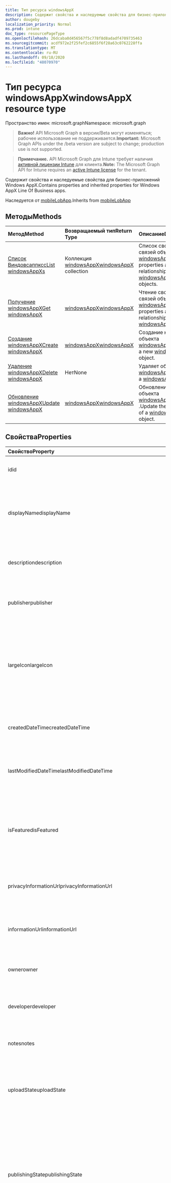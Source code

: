 ```yaml
---
title: Тип ресурса windowsAppX
description: Содержит свойства и наследуемые свойства для бизнес-приложений Windows AppX.
author: dougeby
localization_priority: Normal
ms.prod: intune
doc_type: resourcePageType
ms.openlocfilehash: 26dcaba0d456567f5c778f8d8adadf4709735463
ms.sourcegitcommit: acdf972e2f25fef2c6855f6f28a63c0762228ffa
ms.translationtype: MT
ms.contentlocale: ru-RU
ms.lasthandoff: 09/18/2020
ms.locfileid: "48070970"
---
```

# <a name="windowsappx-resource-type"></a><span data-ttu-id="6079d-103">Тип ресурса windowsAppX</span><span class="sxs-lookup"><span data-stu-id="6079d-103">windowsAppX resource type</span></span>

<span data-ttu-id="6079d-104">Пространство имен: microsoft.graph</span><span class="sxs-lookup"><span data-stu-id="6079d-104">Namespace: microsoft.graph</span></span>

> <span data-ttu-id="6079d-105">**Важно!** API Microsoft Graph в версии/Beta могут изменяться; рабочее использование не поддерживается.</span><span class="sxs-lookup"><span data-stu-id="6079d-105">**Important:** Microsoft Graph APIs under the /beta version are subject to change; production use is not supported.</span></span>

> <span data-ttu-id="6079d-106">**Примечание.** API Microsoft Graph для Intune требует наличия [активной лицензии Intune](https://go.microsoft.com/fwlink/?linkid=839381) для клиента.</span><span class="sxs-lookup"><span data-stu-id="6079d-106">**Note:** The Microsoft Graph API for Intune requires an [active Intune license](https://go.microsoft.com/fwlink/?linkid=839381) for the tenant.</span></span>

<span data-ttu-id="6079d-107">Содержит свойства и наследуемые свойства для бизнес-приложений Windows AppX.</span><span class="sxs-lookup"><span data-stu-id="6079d-107">Contains properties and inherited properties for Windows AppX Line Of Business apps.</span></span>


<span data-ttu-id="6079d-108">Наследуется от [mobileLobApp](../resources/intune-apps-mobilelobapp.md).</span><span class="sxs-lookup"><span data-stu-id="6079d-108">Inherits from [mobileLobApp](../resources/intune-apps-mobilelobapp.md)</span></span>

## <a name="methods"></a><span data-ttu-id="6079d-109">Методы</span><span class="sxs-lookup"><span data-stu-id="6079d-109">Methods</span></span>
|<span data-ttu-id="6079d-110">Метод</span><span class="sxs-lookup"><span data-stu-id="6079d-110">Method</span></span>|<span data-ttu-id="6079d-111">Возвращаемый тип</span><span class="sxs-lookup"><span data-stu-id="6079d-111">Return Type</span></span>|<span data-ttu-id="6079d-112">Описание</span><span class="sxs-lookup"><span data-stu-id="6079d-112">Description</span></span>|
|:---|:---|:---|
|[<span data-ttu-id="6079d-113">Список Виндовсаппксс</span><span class="sxs-lookup"><span data-stu-id="6079d-113">List windowsAppXs</span></span>](../api/intune-apps-windowsappx-list.md)|<span data-ttu-id="6079d-114">Коллекция [windowsAppX](../resources/intune-apps-windowsappx.md)</span><span class="sxs-lookup"><span data-stu-id="6079d-114">[windowsAppX](../resources/intune-apps-windowsappx.md) collection</span></span>|<span data-ttu-id="6079d-115">Список свойств и связей объектов [windowsAppX](../resources/intune-apps-windowsappx.md) .</span><span class="sxs-lookup"><span data-stu-id="6079d-115">List properties and relationships of the [windowsAppX](../resources/intune-apps-windowsappx.md) objects.</span></span>|
|[<span data-ttu-id="6079d-116">Получение windowsAppX</span><span class="sxs-lookup"><span data-stu-id="6079d-116">Get windowsAppX</span></span>](../api/intune-apps-windowsappx-get.md)|[<span data-ttu-id="6079d-117">windowsAppX</span><span class="sxs-lookup"><span data-stu-id="6079d-117">windowsAppX</span></span>](../resources/intune-apps-windowsappx.md)|<span data-ttu-id="6079d-118">Чтение свойств и связей объекта [windowsAppX](../resources/intune-apps-windowsappx.md) .</span><span class="sxs-lookup"><span data-stu-id="6079d-118">Read properties and relationships of the [windowsAppX](../resources/intune-apps-windowsappx.md) object.</span></span>|
|[<span data-ttu-id="6079d-119">Создание windowsAppX</span><span class="sxs-lookup"><span data-stu-id="6079d-119">Create windowsAppX</span></span>](../api/intune-apps-windowsappx-create.md)|[<span data-ttu-id="6079d-120">windowsAppX</span><span class="sxs-lookup"><span data-stu-id="6079d-120">windowsAppX</span></span>](../resources/intune-apps-windowsappx.md)|<span data-ttu-id="6079d-121">Создание нового объекта [windowsAppX](../resources/intune-apps-windowsappx.md) .</span><span class="sxs-lookup"><span data-stu-id="6079d-121">Create a new [windowsAppX](../resources/intune-apps-windowsappx.md) object.</span></span>|
|[<span data-ttu-id="6079d-122">Удаление windowsAppX</span><span class="sxs-lookup"><span data-stu-id="6079d-122">Delete windowsAppX</span></span>](../api/intune-apps-windowsappx-delete.md)|<span data-ttu-id="6079d-123">Нет</span><span class="sxs-lookup"><span data-stu-id="6079d-123">None</span></span>|<span data-ttu-id="6079d-124">Удаляет объект [windowsAppX](../resources/intune-apps-windowsappx.md).</span><span class="sxs-lookup"><span data-stu-id="6079d-124">Deletes a [windowsAppX](../resources/intune-apps-windowsappx.md).</span></span>|
|[<span data-ttu-id="6079d-125">Обновление windowsAppX</span><span class="sxs-lookup"><span data-stu-id="6079d-125">Update windowsAppX</span></span>](../api/intune-apps-windowsappx-update.md)|[<span data-ttu-id="6079d-126">windowsAppX</span><span class="sxs-lookup"><span data-stu-id="6079d-126">windowsAppX</span></span>](../resources/intune-apps-windowsappx.md)|<span data-ttu-id="6079d-127">Обновление свойств объекта [windowsAppX](../resources/intune-apps-windowsappx.md) .</span><span class="sxs-lookup"><span data-stu-id="6079d-127">Update the properties of a [windowsAppX](../resources/intune-apps-windowsappx.md) object.</span></span>|

## <a name="properties"></a><span data-ttu-id="6079d-128">Свойства</span><span class="sxs-lookup"><span data-stu-id="6079d-128">Properties</span></span>
|<span data-ttu-id="6079d-129">Свойство</span><span class="sxs-lookup"><span data-stu-id="6079d-129">Property</span></span>|<span data-ttu-id="6079d-130">Тип</span><span class="sxs-lookup"><span data-stu-id="6079d-130">Type</span></span>|<span data-ttu-id="6079d-131">Описание</span><span class="sxs-lookup"><span data-stu-id="6079d-131">Description</span></span>|
|:---|:---|:---|
|<span data-ttu-id="6079d-132">id</span><span class="sxs-lookup"><span data-stu-id="6079d-132">id</span></span>|<span data-ttu-id="6079d-133">String</span><span class="sxs-lookup"><span data-stu-id="6079d-133">String</span></span>|<span data-ttu-id="6079d-134">Ключ объекта.</span><span class="sxs-lookup"><span data-stu-id="6079d-134">Key of the entity.</span></span> <span data-ttu-id="6079d-135">Наследуется от [mobileApp](../resources/intune-shared-mobileapp.md).</span><span class="sxs-lookup"><span data-stu-id="6079d-135">Inherited from [mobileApp](../resources/intune-shared-mobileapp.md)</span></span>|
|<span data-ttu-id="6079d-136">displayName</span><span class="sxs-lookup"><span data-stu-id="6079d-136">displayName</span></span>|<span data-ttu-id="6079d-137">String</span><span class="sxs-lookup"><span data-stu-id="6079d-137">String</span></span>|<span data-ttu-id="6079d-138">Название приложения, которое предоставил или импортировал администратор.</span><span class="sxs-lookup"><span data-stu-id="6079d-138">The admin provided or imported title of the app.</span></span> <span data-ttu-id="6079d-139">Наследуется от [mobileApp](../resources/intune-shared-mobileapp.md).</span><span class="sxs-lookup"><span data-stu-id="6079d-139">Inherited from [mobileApp](../resources/intune-shared-mobileapp.md)</span></span>|
|<span data-ttu-id="6079d-140">description</span><span class="sxs-lookup"><span data-stu-id="6079d-140">description</span></span>|<span data-ttu-id="6079d-141">String</span><span class="sxs-lookup"><span data-stu-id="6079d-141">String</span></span>|<span data-ttu-id="6079d-142">Описание приложения.</span><span class="sxs-lookup"><span data-stu-id="6079d-142">The description of the app.</span></span> <span data-ttu-id="6079d-143">Наследуется от [mobileApp](../resources/intune-shared-mobileapp.md).</span><span class="sxs-lookup"><span data-stu-id="6079d-143">Inherited from [mobileApp](../resources/intune-shared-mobileapp.md)</span></span>|
|<span data-ttu-id="6079d-144">publisher</span><span class="sxs-lookup"><span data-stu-id="6079d-144">publisher</span></span>|<span data-ttu-id="6079d-145">String</span><span class="sxs-lookup"><span data-stu-id="6079d-145">String</span></span>|<span data-ttu-id="6079d-146">Издатель приложения.</span><span class="sxs-lookup"><span data-stu-id="6079d-146">The publisher of the app.</span></span> <span data-ttu-id="6079d-147">Наследуется от [mobileApp](../resources/intune-shared-mobileapp.md).</span><span class="sxs-lookup"><span data-stu-id="6079d-147">Inherited from [mobileApp](../resources/intune-shared-mobileapp.md)</span></span>|
|<span data-ttu-id="6079d-148">largeIcon</span><span class="sxs-lookup"><span data-stu-id="6079d-148">largeIcon</span></span>|[<span data-ttu-id="6079d-149">mimeContent</span><span class="sxs-lookup"><span data-stu-id="6079d-149">mimeContent</span></span>](../resources/intune-shared-mimecontent.md)|<span data-ttu-id="6079d-150">Представляет большой значок, который отображается в сведениях о приложении, используется для отправки значка.</span><span class="sxs-lookup"><span data-stu-id="6079d-150">The large icon, to be displayed in the app details and used for upload of the icon.</span></span> <span data-ttu-id="6079d-151">Наследуется от [mobileApp](../resources/intune-shared-mobileapp.md).</span><span class="sxs-lookup"><span data-stu-id="6079d-151">Inherited from [mobileApp](../resources/intune-shared-mobileapp.md)</span></span>|
|<span data-ttu-id="6079d-152">createdDateTime</span><span class="sxs-lookup"><span data-stu-id="6079d-152">createdDateTime</span></span>|<span data-ttu-id="6079d-153">DateTimeOffset</span><span class="sxs-lookup"><span data-stu-id="6079d-153">DateTimeOffset</span></span>|<span data-ttu-id="6079d-154">Дата и время создания приложения.</span><span class="sxs-lookup"><span data-stu-id="6079d-154">The date and time the app was created.</span></span> <span data-ttu-id="6079d-155">Наследуется от [mobileApp](../resources/intune-shared-mobileapp.md).</span><span class="sxs-lookup"><span data-stu-id="6079d-155">Inherited from [mobileApp](../resources/intune-shared-mobileapp.md)</span></span>|
|<span data-ttu-id="6079d-156">lastModifiedDateTime</span><span class="sxs-lookup"><span data-stu-id="6079d-156">lastModifiedDateTime</span></span>|<span data-ttu-id="6079d-157">DateTimeOffset</span><span class="sxs-lookup"><span data-stu-id="6079d-157">DateTimeOffset</span></span>|<span data-ttu-id="6079d-158">Дата и время последнего изменения приложения.</span><span class="sxs-lookup"><span data-stu-id="6079d-158">The date and time the app was last modified.</span></span> <span data-ttu-id="6079d-159">Наследуется от [mobileApp](../resources/intune-shared-mobileapp.md).</span><span class="sxs-lookup"><span data-stu-id="6079d-159">Inherited from [mobileApp](../resources/intune-shared-mobileapp.md)</span></span>|
|<span data-ttu-id="6079d-160">isFeatured</span><span class="sxs-lookup"><span data-stu-id="6079d-160">isFeatured</span></span>|<span data-ttu-id="6079d-161">Boolean</span><span class="sxs-lookup"><span data-stu-id="6079d-161">Boolean</span></span>|<span data-ttu-id="6079d-162">Значение, которое показывает, отмечено ли приложение как подобранное администратором. Наследуется от объекта [mobileApp](../resources/intune-shared-mobileapp.md).</span><span class="sxs-lookup"><span data-stu-id="6079d-162">The value indicating whether the app is marked as featured by the admin. Inherited from [mobileApp](../resources/intune-shared-mobileapp.md)</span></span>|
|<span data-ttu-id="6079d-163">privacyInformationUrl</span><span class="sxs-lookup"><span data-stu-id="6079d-163">privacyInformationUrl</span></span>|<span data-ttu-id="6079d-164">String</span><span class="sxs-lookup"><span data-stu-id="6079d-164">String</span></span>|<span data-ttu-id="6079d-165">URL-адрес заявления о конфиденциальности.</span><span class="sxs-lookup"><span data-stu-id="6079d-165">The privacy statement Url.</span></span> <span data-ttu-id="6079d-166">Наследуется от [mobileApp](../resources/intune-shared-mobileapp.md).</span><span class="sxs-lookup"><span data-stu-id="6079d-166">Inherited from [mobileApp](../resources/intune-shared-mobileapp.md)</span></span>|
|<span data-ttu-id="6079d-167">informationUrl</span><span class="sxs-lookup"><span data-stu-id="6079d-167">informationUrl</span></span>|<span data-ttu-id="6079d-168">String</span><span class="sxs-lookup"><span data-stu-id="6079d-168">String</span></span>|<span data-ttu-id="6079d-169">URL-адрес страницы с дополнительными сведениями.</span><span class="sxs-lookup"><span data-stu-id="6079d-169">The more information Url.</span></span> <span data-ttu-id="6079d-170">Наследуется от [mobileApp](../resources/intune-shared-mobileapp.md).</span><span class="sxs-lookup"><span data-stu-id="6079d-170">Inherited from [mobileApp](../resources/intune-shared-mobileapp.md)</span></span>|
|<span data-ttu-id="6079d-171">owner</span><span class="sxs-lookup"><span data-stu-id="6079d-171">owner</span></span>|<span data-ttu-id="6079d-172">String</span><span class="sxs-lookup"><span data-stu-id="6079d-172">String</span></span>|<span data-ttu-id="6079d-173">Владелец приложения.</span><span class="sxs-lookup"><span data-stu-id="6079d-173">The owner of the app.</span></span> <span data-ttu-id="6079d-174">Наследуется от [mobileApp](../resources/intune-shared-mobileapp.md).</span><span class="sxs-lookup"><span data-stu-id="6079d-174">Inherited from [mobileApp](../resources/intune-shared-mobileapp.md)</span></span>|
|<span data-ttu-id="6079d-175">developer</span><span class="sxs-lookup"><span data-stu-id="6079d-175">developer</span></span>|<span data-ttu-id="6079d-176">String</span><span class="sxs-lookup"><span data-stu-id="6079d-176">String</span></span>|<span data-ttu-id="6079d-177">Разработчик приложения.</span><span class="sxs-lookup"><span data-stu-id="6079d-177">The developer of the app.</span></span> <span data-ttu-id="6079d-178">Наследуется от [mobileApp](../resources/intune-shared-mobileapp.md).</span><span class="sxs-lookup"><span data-stu-id="6079d-178">Inherited from [mobileApp](../resources/intune-shared-mobileapp.md)</span></span>|
|<span data-ttu-id="6079d-179">notes</span><span class="sxs-lookup"><span data-stu-id="6079d-179">notes</span></span>|<span data-ttu-id="6079d-180">String</span><span class="sxs-lookup"><span data-stu-id="6079d-180">String</span></span>|<span data-ttu-id="6079d-181">Заметки для приложения.</span><span class="sxs-lookup"><span data-stu-id="6079d-181">Notes for the app.</span></span> <span data-ttu-id="6079d-182">Наследуется от [mobileApp](../resources/intune-shared-mobileapp.md).</span><span class="sxs-lookup"><span data-stu-id="6079d-182">Inherited from [mobileApp](../resources/intune-shared-mobileapp.md)</span></span>|
|<span data-ttu-id="6079d-183">uploadState</span><span class="sxs-lookup"><span data-stu-id="6079d-183">uploadState</span></span>|<span data-ttu-id="6079d-184">Int32</span><span class="sxs-lookup"><span data-stu-id="6079d-184">Int32</span></span>|<span data-ttu-id="6079d-185">Состояние отправки.</span><span class="sxs-lookup"><span data-stu-id="6079d-185">The upload state.</span></span> <span data-ttu-id="6079d-186">Возможные значения: 0 – `Not Ready` , 1 – `Ready` , 2 `Processing` .</span><span class="sxs-lookup"><span data-stu-id="6079d-186">Possible values are: 0 - `Not Ready`, 1 - `Ready`, 2 - `Processing`.</span></span> <span data-ttu-id="6079d-187">Наследуется от [mobileApp](../resources/intune-shared-mobileapp.md).</span><span class="sxs-lookup"><span data-stu-id="6079d-187">Inherited from [mobileApp](../resources/intune-shared-mobileapp.md)</span></span>|
|<span data-ttu-id="6079d-188">publishingState</span><span class="sxs-lookup"><span data-stu-id="6079d-188">publishingState</span></span>|[<span data-ttu-id="6079d-189">мобилеапппублишингстате</span><span class="sxs-lookup"><span data-stu-id="6079d-189">mobileAppPublishingState</span></span>](../resources/intune-apps-mobileapppublishingstate.md)|<span data-ttu-id="6079d-190">Состояние публикации для приложения.</span><span class="sxs-lookup"><span data-stu-id="6079d-190">The publishing state for the app.</span></span> <span data-ttu-id="6079d-191">Приложение невозможно назначить, если оно не опубликовано.</span><span class="sxs-lookup"><span data-stu-id="6079d-191">The app cannot be assigned unless the app is published.</span></span> <span data-ttu-id="6079d-192">Наследуется от [mobileApp](../resources/intune-shared-mobileapp.md).</span><span class="sxs-lookup"><span data-stu-id="6079d-192">Inherited from [mobileApp](../resources/intune-shared-mobileapp.md).</span></span> <span data-ttu-id="6079d-193">Возможные значения: `notPublished`, `processing`, `published`.</span><span class="sxs-lookup"><span data-stu-id="6079d-193">Possible values are: `notPublished`, `processing`, `published`.</span></span>|
|<span data-ttu-id="6079d-194">isAssigned</span><span class="sxs-lookup"><span data-stu-id="6079d-194">isAssigned</span></span>|<span data-ttu-id="6079d-195">Boolean</span><span class="sxs-lookup"><span data-stu-id="6079d-195">Boolean</span></span>|<span data-ttu-id="6079d-196">Значение, указывающее, назначено ли приложение по крайней мере одной группе.</span><span class="sxs-lookup"><span data-stu-id="6079d-196">The value indicating whether the app is assigned to at least one group.</span></span> <span data-ttu-id="6079d-197">Наследуется от [mobileApp](../resources/intune-shared-mobileapp.md).</span><span class="sxs-lookup"><span data-stu-id="6079d-197">Inherited from [mobileApp](../resources/intune-shared-mobileapp.md)</span></span>|
|<span data-ttu-id="6079d-198">roleScopeTagIds</span><span class="sxs-lookup"><span data-stu-id="6079d-198">roleScopeTagIds</span></span>|<span data-ttu-id="6079d-199">Коллекция String</span><span class="sxs-lookup"><span data-stu-id="6079d-199">String collection</span></span>|<span data-ttu-id="6079d-200">Список идентификаторов тегов области для этого мобильного приложения.</span><span class="sxs-lookup"><span data-stu-id="6079d-200">List of scope tag ids for this mobile app.</span></span> <span data-ttu-id="6079d-201">Наследуется от [mobileApp](../resources/intune-shared-mobileapp.md).</span><span class="sxs-lookup"><span data-stu-id="6079d-201">Inherited from [mobileApp](../resources/intune-shared-mobileapp.md)</span></span>|
|<span data-ttu-id="6079d-202">депендентаппкаунт</span><span class="sxs-lookup"><span data-stu-id="6079d-202">dependentAppCount</span></span>|<span data-ttu-id="6079d-203">Int32</span><span class="sxs-lookup"><span data-stu-id="6079d-203">Int32</span></span>|<span data-ttu-id="6079d-204">Общее количество зависимостей для дочернего приложения.</span><span class="sxs-lookup"><span data-stu-id="6079d-204">The total number of dependencies the child app has.</span></span> <span data-ttu-id="6079d-205">Наследуется от [mobileApp](../resources/intune-shared-mobileapp.md).</span><span class="sxs-lookup"><span data-stu-id="6079d-205">Inherited from [mobileApp](../resources/intune-shared-mobileapp.md)</span></span>|
|<span data-ttu-id="6079d-206">суперседингаппкаунт</span><span class="sxs-lookup"><span data-stu-id="6079d-206">supersedingAppCount</span></span>|<span data-ttu-id="6079d-207">Int32</span><span class="sxs-lookup"><span data-stu-id="6079d-207">Int32</span></span>|<span data-ttu-id="6079d-208">Общее количество приложений, которые напрямую или косвенно заменяют данное приложение.</span><span class="sxs-lookup"><span data-stu-id="6079d-208">The total number of apps this app directly or indirectly supersedes.</span></span> <span data-ttu-id="6079d-209">Наследуется от [mobileApp](../resources/intune-shared-mobileapp.md).</span><span class="sxs-lookup"><span data-stu-id="6079d-209">Inherited from [mobileApp](../resources/intune-shared-mobileapp.md)</span></span>|
|<span data-ttu-id="6079d-210">суперседедаппкаунт</span><span class="sxs-lookup"><span data-stu-id="6079d-210">supersededAppCount</span></span>|<span data-ttu-id="6079d-211">Int32</span><span class="sxs-lookup"><span data-stu-id="6079d-211">Int32</span></span>|<span data-ttu-id="6079d-212">Общее число приложений, для которых это приложение напрямую или косвенно заменяется.</span><span class="sxs-lookup"><span data-stu-id="6079d-212">The total number of apps this app is directly or indirectly superseded by.</span></span> <span data-ttu-id="6079d-213">Наследуется от [mobileApp](../resources/intune-shared-mobileapp.md).</span><span class="sxs-lookup"><span data-stu-id="6079d-213">Inherited from [mobileApp](../resources/intune-shared-mobileapp.md)</span></span>|
|<span data-ttu-id="6079d-214">committedContentVersion</span><span class="sxs-lookup"><span data-stu-id="6079d-214">committedContentVersion</span></span>|<span data-ttu-id="6079d-215">String</span><span class="sxs-lookup"><span data-stu-id="6079d-215">String</span></span>|<span data-ttu-id="6079d-216">Внутренняя версия подтвержденного содержимого.</span><span class="sxs-lookup"><span data-stu-id="6079d-216">The internal committed content version.</span></span> <span data-ttu-id="6079d-217">Наследуется от [mobileLobApp](../resources/intune-apps-mobilelobapp.md).</span><span class="sxs-lookup"><span data-stu-id="6079d-217">Inherited from [mobileLobApp](../resources/intune-apps-mobilelobapp.md)</span></span>|
|<span data-ttu-id="6079d-218">fileName</span><span class="sxs-lookup"><span data-stu-id="6079d-218">fileName</span></span>|<span data-ttu-id="6079d-219">String</span><span class="sxs-lookup"><span data-stu-id="6079d-219">String</span></span>|<span data-ttu-id="6079d-220">Имя основного файла бизнес-приложения.</span><span class="sxs-lookup"><span data-stu-id="6079d-220">The name of the main Lob application file.</span></span> <span data-ttu-id="6079d-221">Наследуется от [mobileLobApp](../resources/intune-apps-mobilelobapp.md).</span><span class="sxs-lookup"><span data-stu-id="6079d-221">Inherited from [mobileLobApp](../resources/intune-apps-mobilelobapp.md)</span></span>|
|<span data-ttu-id="6079d-222">size</span><span class="sxs-lookup"><span data-stu-id="6079d-222">size</span></span>|<span data-ttu-id="6079d-223">Int64</span><span class="sxs-lookup"><span data-stu-id="6079d-223">Int64</span></span>|<span data-ttu-id="6079d-224">Общий размер, включая все отправленные файлы.</span><span class="sxs-lookup"><span data-stu-id="6079d-224">The total size, including all uploaded files.</span></span> <span data-ttu-id="6079d-225">Наследуется от [mobileLobApp](../resources/intune-apps-mobilelobapp.md).</span><span class="sxs-lookup"><span data-stu-id="6079d-225">Inherited from [mobileLobApp](../resources/intune-apps-mobilelobapp.md)</span></span>|
|<span data-ttu-id="6079d-226">applicableArchitectures</span><span class="sxs-lookup"><span data-stu-id="6079d-226">applicableArchitectures</span></span>|[<span data-ttu-id="6079d-227">windowsArchitecture</span><span class="sxs-lookup"><span data-stu-id="6079d-227">windowsArchitecture</span></span>](../resources/intune-apps-windowsarchitecture.md)|<span data-ttu-id="6079d-228">Архитектура Windows, которая поддерживается этим приложением.</span><span class="sxs-lookup"><span data-stu-id="6079d-228">The Windows architecture(s) for which this app can run on.</span></span> <span data-ttu-id="6079d-229">Возможные значения: `none`, `x86`, `x64`, `arm`, `neutral`, `arm64`.</span><span class="sxs-lookup"><span data-stu-id="6079d-229">Possible values are: `none`, `x86`, `x64`, `arm`, `neutral`, `arm64`.</span></span>|
|<span data-ttu-id="6079d-230">identityName</span><span class="sxs-lookup"><span data-stu-id="6079d-230">identityName</span></span>|<span data-ttu-id="6079d-231">String</span><span class="sxs-lookup"><span data-stu-id="6079d-231">String</span></span>|<span data-ttu-id="6079d-232">Имя удостоверения.</span><span class="sxs-lookup"><span data-stu-id="6079d-232">The Identity Name.</span></span>|
|<span data-ttu-id="6079d-233">identityPublisherHash</span><span class="sxs-lookup"><span data-stu-id="6079d-233">identityPublisherHash</span></span>|<span data-ttu-id="6079d-234">String</span><span class="sxs-lookup"><span data-stu-id="6079d-234">String</span></span>|<span data-ttu-id="6079d-235">Хэш издателей удостоверений.</span><span class="sxs-lookup"><span data-stu-id="6079d-235">The Identity Publisher Hash.</span></span>|
|<span data-ttu-id="6079d-236">identityResourceIdentifier</span><span class="sxs-lookup"><span data-stu-id="6079d-236">identityResourceIdentifier</span></span>|<span data-ttu-id="6079d-237">String</span><span class="sxs-lookup"><span data-stu-id="6079d-237">String</span></span>|<span data-ttu-id="6079d-238">Идентификатор ресурса Identity.</span><span class="sxs-lookup"><span data-stu-id="6079d-238">The Identity Resource Identifier.</span></span>|
|<span data-ttu-id="6079d-239">isBundle</span><span class="sxs-lookup"><span data-stu-id="6079d-239">isBundle</span></span>|<span data-ttu-id="6079d-240">Boolean</span><span class="sxs-lookup"><span data-stu-id="6079d-240">Boolean</span></span>|<span data-ttu-id="6079d-241">Указывает, является ли приложение пакетом.</span><span class="sxs-lookup"><span data-stu-id="6079d-241">Whether or not the app is a bundle.</span></span>|
|<span data-ttu-id="6079d-242">minimumSupportedOperatingSystem</span><span class="sxs-lookup"><span data-stu-id="6079d-242">minimumSupportedOperatingSystem</span></span>|[<span data-ttu-id="6079d-243">windowsMinimumOperatingSystem</span><span class="sxs-lookup"><span data-stu-id="6079d-243">windowsMinimumOperatingSystem</span></span>](../resources/intune-apps-windowsminimumoperatingsystem.md)|<span data-ttu-id="6079d-244">Значение, которое представляет минимальную применимую версию операционной системы.</span><span class="sxs-lookup"><span data-stu-id="6079d-244">The value for the minimum applicable operating system.</span></span>|
|<span data-ttu-id="6079d-245">identityVersion</span><span class="sxs-lookup"><span data-stu-id="6079d-245">identityVersion</span></span>|<span data-ttu-id="6079d-246">String</span><span class="sxs-lookup"><span data-stu-id="6079d-246">String</span></span>|<span data-ttu-id="6079d-247">Версия удостоверения.</span><span class="sxs-lookup"><span data-stu-id="6079d-247">The identity version.</span></span>|

## <a name="relationships"></a><span data-ttu-id="6079d-248">Отношения</span><span class="sxs-lookup"><span data-stu-id="6079d-248">Relationships</span></span>
|<span data-ttu-id="6079d-249">Связь</span><span class="sxs-lookup"><span data-stu-id="6079d-249">Relationship</span></span>|<span data-ttu-id="6079d-250">Тип</span><span class="sxs-lookup"><span data-stu-id="6079d-250">Type</span></span>|<span data-ttu-id="6079d-251">Описание</span><span class="sxs-lookup"><span data-stu-id="6079d-251">Description</span></span>|
|:---|:---|:---|
|<span data-ttu-id="6079d-252">categories</span><span class="sxs-lookup"><span data-stu-id="6079d-252">categories</span></span>|<span data-ttu-id="6079d-253">Коллекция [mobileAppCategory](../resources/intune-apps-mobileappcategory.md)</span><span class="sxs-lookup"><span data-stu-id="6079d-253">[mobileAppCategory](../resources/intune-apps-mobileappcategory.md) collection</span></span>|<span data-ttu-id="6079d-254">Список категорий для этого приложения.</span><span class="sxs-lookup"><span data-stu-id="6079d-254">The list of categories for this app.</span></span> <span data-ttu-id="6079d-255">Наследуется от [mobileApp](../resources/intune-shared-mobileapp.md).</span><span class="sxs-lookup"><span data-stu-id="6079d-255">Inherited from [mobileApp](../resources/intune-shared-mobileapp.md)</span></span>|
|<span data-ttu-id="6079d-256">assignments</span><span class="sxs-lookup"><span data-stu-id="6079d-256">assignments</span></span>|<span data-ttu-id="6079d-257">Коллекция [mobileAppAssignment](../resources/intune-apps-mobileappassignment.md)</span><span class="sxs-lookup"><span data-stu-id="6079d-257">[mobileAppAssignment](../resources/intune-apps-mobileappassignment.md) collection</span></span>|<span data-ttu-id="6079d-258">Список назначений группы для этого мобильного приложения.</span><span class="sxs-lookup"><span data-stu-id="6079d-258">The list of group assignments for this mobile app.</span></span> <span data-ttu-id="6079d-259">Наследуется от [mobileApp](../resources/intune-shared-mobileapp.md).</span><span class="sxs-lookup"><span data-stu-id="6079d-259">Inherited from [mobileApp](../resources/intune-shared-mobileapp.md)</span></span>|
|<span data-ttu-id="6079d-260">installSummary</span><span class="sxs-lookup"><span data-stu-id="6079d-260">installSummary</span></span>|<span data-ttu-id="6079d-261">[mobileAppInstallSummary](../resources/intune-apps-mobileappinstallsummary.md);</span><span class="sxs-lookup"><span data-stu-id="6079d-261">[mobileAppInstallSummary](../resources/intune-apps-mobileappinstallsummary.md)</span></span>|<span data-ttu-id="6079d-262">Общие сведения по установке мобильного приложения.</span><span class="sxs-lookup"><span data-stu-id="6079d-262">Mobile App Install Summary.</span></span> <span data-ttu-id="6079d-263">Наследуется от [mobileApp](../resources/intune-shared-mobileapp.md).</span><span class="sxs-lookup"><span data-stu-id="6079d-263">Inherited from [mobileApp](../resources/intune-shared-mobileapp.md)</span></span>|
|<span data-ttu-id="6079d-264">deviceStatuses</span><span class="sxs-lookup"><span data-stu-id="6079d-264">deviceStatuses</span></span>|<span data-ttu-id="6079d-265">Коллекция [mobileAppInstallStatus](../resources/intune-apps-mobileappinstallstatus.md)</span><span class="sxs-lookup"><span data-stu-id="6079d-265">[mobileAppInstallStatus](../resources/intune-apps-mobileappinstallstatus.md) collection</span></span>|<span data-ttu-id="6079d-266">Список состояний установки для этого мобильного приложения.</span><span class="sxs-lookup"><span data-stu-id="6079d-266">The list of installation states for this mobile app.</span></span> <span data-ttu-id="6079d-267">Наследуется от [mobileApp](../resources/intune-shared-mobileapp.md).</span><span class="sxs-lookup"><span data-stu-id="6079d-267">Inherited from [mobileApp](../resources/intune-shared-mobileapp.md)</span></span>|
|<span data-ttu-id="6079d-268">userStatuses</span><span class="sxs-lookup"><span data-stu-id="6079d-268">userStatuses</span></span>|<span data-ttu-id="6079d-269">Коллекция [усераппинсталлстатус](../resources/intune-apps-userappinstallstatus.md)</span><span class="sxs-lookup"><span data-stu-id="6079d-269">[userAppInstallStatus](../resources/intune-apps-userappinstallstatus.md) collection</span></span>|<span data-ttu-id="6079d-270">Список состояний установки для этого мобильного приложения.</span><span class="sxs-lookup"><span data-stu-id="6079d-270">The list of installation states for this mobile app.</span></span> <span data-ttu-id="6079d-271">Наследуется от [mobileApp](../resources/intune-shared-mobileapp.md).</span><span class="sxs-lookup"><span data-stu-id="6079d-271">Inherited from [mobileApp](../resources/intune-shared-mobileapp.md)</span></span>|
|<span data-ttu-id="6079d-272">Таблица</span><span class="sxs-lookup"><span data-stu-id="6079d-272">relationships</span></span>|<span data-ttu-id="6079d-273">Коллекция [мобилеаппрелатионшип](../resources/intune-apps-mobileapprelationship.md)</span><span class="sxs-lookup"><span data-stu-id="6079d-273">[mobileAppRelationship](../resources/intune-apps-mobileapprelationship.md) collection</span></span>|<span data-ttu-id="6079d-274">Набор прямых отношений для этого приложения.</span><span class="sxs-lookup"><span data-stu-id="6079d-274">The set of direct relationships for this app.</span></span> <span data-ttu-id="6079d-275">Наследуется от [mobileApp](../resources/intune-shared-mobileapp.md).</span><span class="sxs-lookup"><span data-stu-id="6079d-275">Inherited from [mobileApp](../resources/intune-shared-mobileapp.md)</span></span>|
|<span data-ttu-id="6079d-276">contentVersions</span><span class="sxs-lookup"><span data-stu-id="6079d-276">contentVersions</span></span>|<span data-ttu-id="6079d-277">Коллекция [mobileAppContent](../resources/intune-apps-mobileappcontent.md)</span><span class="sxs-lookup"><span data-stu-id="6079d-277">[mobileAppContent](../resources/intune-apps-mobileappcontent.md) collection</span></span>|<span data-ttu-id="6079d-278">Список версий содержимого для этого приложения.</span><span class="sxs-lookup"><span data-stu-id="6079d-278">The list of content versions for this app.</span></span> <span data-ttu-id="6079d-279">Наследуется от [mobileLobApp](../resources/intune-apps-mobilelobapp.md).</span><span class="sxs-lookup"><span data-stu-id="6079d-279">Inherited from [mobileLobApp](../resources/intune-apps-mobilelobapp.md)</span></span>|

## <a name="json-representation"></a><span data-ttu-id="6079d-280">Представление JSON</span><span class="sxs-lookup"><span data-stu-id="6079d-280">JSON Representation</span></span>
<span data-ttu-id="6079d-281">Ниже представлено описание ресурса в формате JSON.</span><span class="sxs-lookup"><span data-stu-id="6079d-281">Here is a JSON representation of the resource.</span></span>
<!-- {
  "blockType": "resource",
  "keyProperty": "id",
  "@odata.type": "microsoft.graph.windowsAppX"
}
-->
``` json
{
  "@odata.type": "#microsoft.graph.windowsAppX",
  "id": "String (identifier)",
  "displayName": "String",
  "description": "String",
  "publisher": "String",
  "largeIcon": {
    "@odata.type": "microsoft.graph.mimeContent",
    "type": "String",
    "value": "binary"
  },
  "createdDateTime": "String (timestamp)",
  "lastModifiedDateTime": "String (timestamp)",
  "isFeatured": true,
  "privacyInformationUrl": "String",
  "informationUrl": "String",
  "owner": "String",
  "developer": "String",
  "notes": "String",
  "uploadState": 1024,
  "publishingState": "String",
  "isAssigned": true,
  "roleScopeTagIds": [
    "String"
  ],
  "dependentAppCount": 1024,
  "supersedingAppCount": 1024,
  "supersededAppCount": 1024,
  "committedContentVersion": "String",
  "fileName": "String",
  "size": 1024,
  "applicableArchitectures": "String",
  "identityName": "String",
  "identityPublisherHash": "String",
  "identityResourceIdentifier": "String",
  "isBundle": true,
  "minimumSupportedOperatingSystem": {
    "@odata.type": "microsoft.graph.windowsMinimumOperatingSystem",
    "v8_0": true,
    "v8_1": true,
    "v10_0": true,
    "v10_1607": true,
    "v10_1703": true,
    "v10_1709": true,
    "v10_1803": true,
    "v10_1809": true,
    "v10_1903": true
  },
  "identityVersion": "String"
}
```






